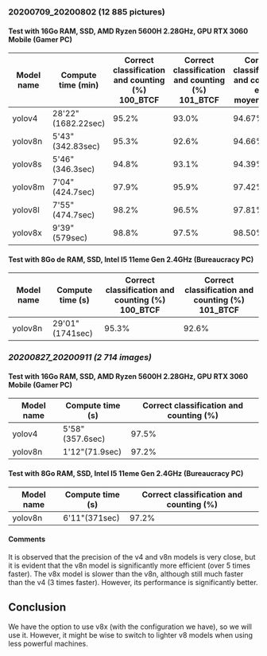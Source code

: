 ### 20200709_20200802 (12 885 pictures)

#### Test with 16Go RAM, SSD, AMD Ryzen 5600H 2.28GHz, GPU RTX 3060 Mobile (Gamer PC)
| Model name | Compute time (min) | Correct classification and counting (%) 100_BTCF | Correct classification and counting (%) 101_BTCF| Correct classification and counting en moyenne(%)|
|-----------|-----------|-----------|-----------|-----------|
| yolov4   | 28'22"(1682.22sec)  | 95.2%   | 93.0%|94.67%|
| yolov8n   | 5'43"(342.83sec)   | 95.3%   | 92.6%|94.66%|
| yolov8s   | 5'46"(346.3sec)   | 94.8%   |93.1%   |94.39%|
| yolov8m   | 7'04"(424.7sec)   | 97.9%   |95.9%   |97.42%|
| yolov8l   | 7'55"(474.7sec)   | 98.2%   |96.5%   |97.81%|
| yolov8x   |   9'39"(579sec) | 98.8%   | 97.5%| 98.50%|

#### Test with 8Go de RAM, SSD, Intel I5 11eme Gen 2.4GHz (Bureaucracy PC)
| Model name | Compute time (s) | Correct classification and counting (%) 100_BTCF | Correct classification and counting (%) 101_BTCF|
|-----------|-----------|-----------|-----------|
| yolov8n   | 29'01"(1741sec)   | 95.3%   | 92.6%|

### *20200827_20200911 (2 714 images)*

#### Test with 16Go RAM, SSD, AMD Ryzen 5600H 2.28GHz, GPU RTX 3060 Mobile (Gamer PC)
| Model name | Compute time (s) | Correct classification and counting (%) |
|-----------|-----------|-----------|
| yolov4   | 5'58"(357.6sec)  | 97.5%   |
| yolov8n   | 1'12"(71.9sec)  | 97.2%   |


#### Test with 8Go RAM, SSD, Intel I5 11eme Gen 2.4GHz (Bureaucracy PC)
| Model name | Compute time (s) | Correct classification and counting (%) |
|-----------|-----------|-----------|
| yolov8n   | 6'11"(371sec)  | 97.2%   |

#### Comments
It is observed that the precision of the v4 and v8n models is very close, but it is evident that the v8n model is significantly more efficient (over 5 times faster). The v8x model is slower than the v8n, although still much faster than the v4 (3 times faster). However, its performance is significantly better.

## Conclusion
We have the option to use v8x (with the configuration we have), so we will use it. However, it might be wise to switch to lighter v8 models when using less powerful machines.
